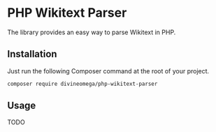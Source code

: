 # PHP Wikitext Parser
The library provides an easy way to parse Wikitext in PHP.

## Installation

Just run the following Composer command at the root of 
your project.

```bash
composer require divineomega/php-wikitext-parser
```

## Usage

TODO
